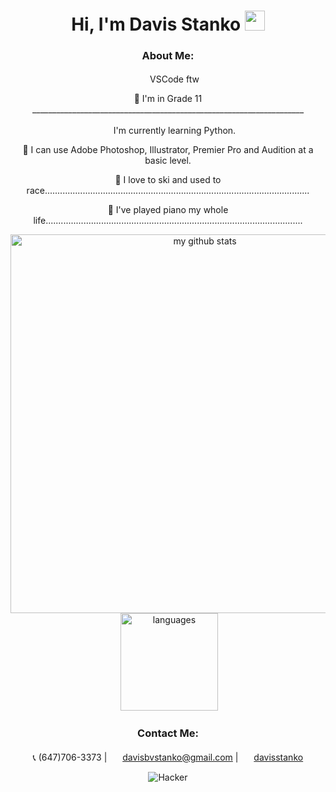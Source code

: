 <div align="center">

# Hi, I'm Davis Stanko <img height="32" width="32" src="https://raw.githubusercontent.com/sciencepal/sciencepal/master/assets/Hi.gif" />

### About Me:

 <img height="17" width="17" src="https://simpleicons.org/icons/visualstudiocode.svg" /> VSCode ftw

🏫 I'm in Grade 11 ____________________________________________________________________

 <img height="17" width="17" src="https://simpleicons.org/icons/python.svg" /> I'm currently learning Python.

🎨 I can use Adobe Photoshop, Illustrator, Premier Pro and Audition at a basic level.

🎿 I love to ski and used to race.........................................................................................................

🎹 I've played piano my whole life......................................................................................................

<img src="https://github-readme-stats.vercel.app/api?username=davisstanko&show_icons=true&theme=dark" alt="my github stats" width="606"/>&nbsp;<img src="https://github-readme-stats.vercel.app/api/top-langs/?username=davisstanko&layout=compact&theme=dark" alt="languages" height="156">

### Contact Me:

  📞 (647)706-3373 | <img height="17" width="17" src="https://simpleicons.org/icons/gmail.svg" /> davisbvstanko@gmail.com | <img height="17" width="17" src="https://simpleicons.org/icons/instagram.svg" /> [davisstanko]

![Hacker](https://media1.tenor.com/images/02e672703fda926c6b1aabac0853dad4/tenor.gif?itemid=3899102)

[davisstanko]: https://instagram.com/davisstanko
</div>
